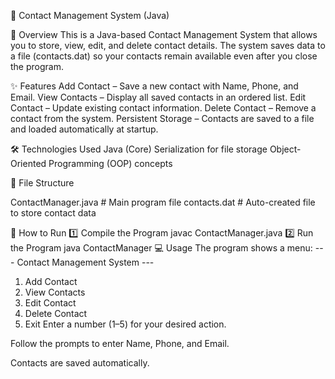 📇 Contact Management System (Java)


📌 Overview
This is a Java-based Contact Management System that allows you to store, view, edit, and delete contact details.
The system saves data to a file (contacts.dat) so your contacts remain available even after you close the program.

✨ Features
Add Contact – Save a new contact with Name, Phone, and Email.
View Contacts – Display all saved contacts in an ordered list.
Edit Contact – Update existing contact information.
Delete Contact – Remove a contact from the system.
Persistent Storage – Contacts are saved to a file and loaded automatically at startup.

🛠 Technologies Used
Java (Core)
Serialization for file storage
Object-Oriented Programming (OOP) concepts

📂 File Structure

ContactManager.java   # Main program file
contacts.dat          # Auto-created file to store contact data

🚀 How to Run
1️⃣ Compile the Program
javac ContactManager.java
2️⃣ Run the Program
java ContactManager
💻 Usage
The program shows a menu:
--- Contact Management System ---
1. Add Contact
2. View Contacts
3. Edit Contact
4. Delete Contact
5. Exit
Enter a number (1–5) for your desired action.

Follow the prompts to enter Name, Phone, and Email.

Contacts are saved automatically.
